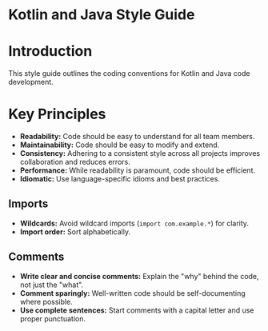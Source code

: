# Kotlin and Java Style Guide

# Introduction
This style guide outlines the coding conventions for Kotlin and Java code development.

# Key Principles
* **Readability:** Code should be easy to understand for all team members.
* **Maintainability:** Code should be easy to modify and extend.
* **Consistency:** Adhering to a consistent style across all projects improves
  collaboration and reduces errors.
* **Performance:** While readability is paramount, code should be efficient.
* **Idiomatic:** Use language-specific idioms and best practices.

## Imports
* **Wildcards:** Avoid wildcard imports (`import com.example.*`) for clarity.
* **Import order:**  Sort alphabetically.

## Comments
* **Write clear and concise comments:** Explain the "why" behind the code, not just the "what".
* **Comment sparingly:** Well-written code should be self-documenting where possible.
* **Use complete sentences:** Start comments with a capital letter and use proper punctuation.
